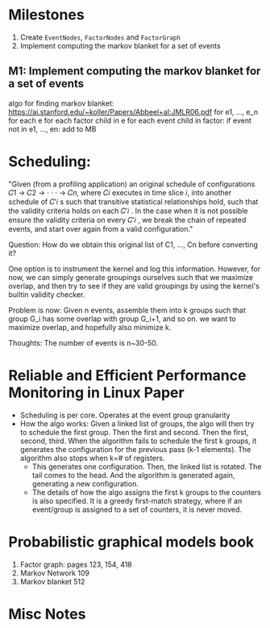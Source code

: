# Milestones
1. Create `EventNodes`, `FactorNodes` and `FactorGraph`
2. Implement computing the markov blanket for a set of events



## M1: Implement computing the markov blanket for a set of events
algo for finding markov blanket: https://ai.stanford.edu/~koller/Papers/Abbeel+al:JMLR06.pdf
for e1, ..., e_n
    for each e
        for each factor child in e
            for each event child in factor:
                if event not in e1, ..., en:
                    add to MB

# Scheduling:
"Given (from a profiling application) an original schedule of configurations 𝐶1 → 𝐶2 → · · · → 𝐶𝑛, where 𝐶𝑖 executes in 
time slice 𝑖, into another schedule of 𝐶′𝑖 s such that transitive statistical relationships hold, such that the validity 
criteria holds on each 𝐶′𝑖 . In the case when it is not possible ensure the validity criteria on every 𝐶′𝑖 , we break the 
chain of repeated events, and start over again from a valid configuration."

Question: How do we obtain this original list of C1, ..., Cn before converting it? 

One option is to instrument the kernel and log this information. However, for now, we can simply generate groupings 
ourselves such that we maximize overlap, and then try to see if they are valid groupings by using the kernel's 
builtin validity checker. 

Problem is now: Given n events, assemble them into k groups such that group G_i has some overlap with group G_i+1, and 
so on. we want to maximize overlap, and hopefully also minimize k. 

Thoughts: The number of events is n~30-50. 

# Reliable and Efficient Performance Monitoring in Linux Paper
* Scheduling is per core. Operates at the event group granularity
* How the algo works: Given a linked list of groups, the algo will then try to schedule the first group. Then the 
  first and second. Then the first, second, third. When the algorithm fails to schedule the first k groups, it 
  generates the configuration for the previous pass (k-1 elements). The algorithm also stops when k=# of registers.
  * This generates one configuration. Then, the linked list is rotated. The tail comes to the head. And the 
    algorithm is generated again, generating a new configuration.
  * The details of how the algo assigns the first k groups to the counters is also specified. It is a greedy first-match
    strategy, where if an event/group is assigned to a set of counters, it is never moved.

# Probabilistic graphical models book
   1) Factor graph: pages 123, 154, 418
   2) Markov Network 109
   3) Markov blanket 512
   

# Misc Notes
